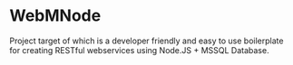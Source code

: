 WebMNode
========

Project target of which is a developer friendly and easy to use boilerplate for creating RESTful webservices using Node.JS + MSSQL Database.
